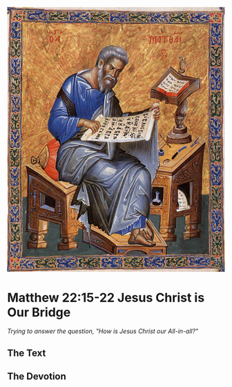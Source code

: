 <img class="intro-right" src="art-matthew.jpg">

# Matthew 22:15-22 Jesus Christ is Our Bridge

*Trying to answer the question, "How is Jesus Christ our All-in-all?"*

## The Text

## The Devotion